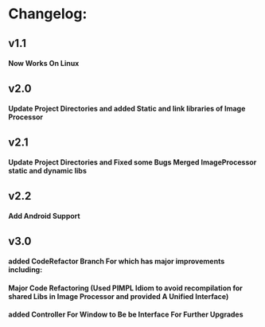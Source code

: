 <h1>Changelog: </h1>	
	<h2>v1.1</h2>
		<h4>Now Works On Linux</h3>
	<h2>v2.0</h2>
		<h4>Update Project Directories and added Static and link libraries of Image Processor</h3>	
	<h2>v2.1</h2>
		<h4>Update Project Directories and Fixed some Bugs Merged ImageProcessor static and dynamic libs </h3>	
	<h2>v2.2</h2>
		<h4>Add Android Support</h4>
	<h2>v3.0</h2>
		<h4>added CodeRefactor Branch For which has major improvements including: </h4>
			<h4>	Major Code Refactoring (Used PIMPL Idiom to avoid recompilation for shared Libs in Image Processor and provided A Unified Interface)</h4>
			<h4>	added Controller For Window to Be be Interface For Further Upgrades</h4>
